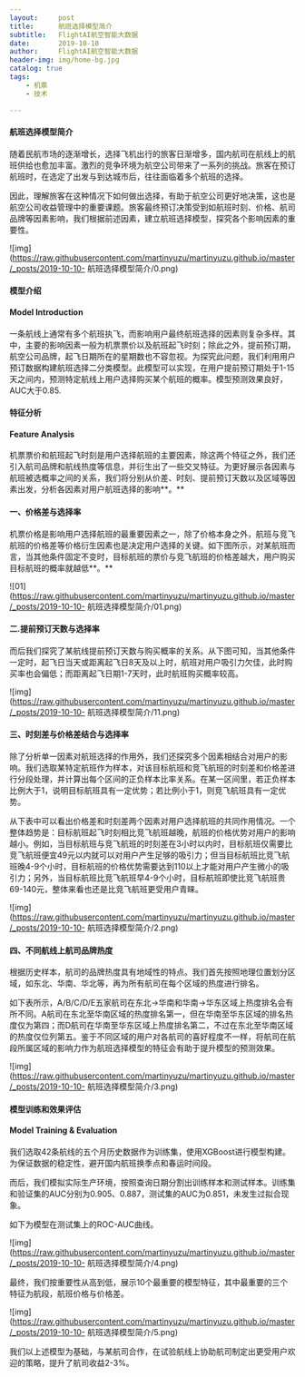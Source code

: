 ```yaml
---
layout:     post
title:      航班选择模型简介
subtitle:   FlightAI航空智能大数据 
date:       2019-10-10
author:     FlightAI航空智能大数据
header-img: img/home-bg.jpg
catalog: true
tags:
    - 机票
    - 技术

---
```


#### 航班选择模型简介 

随着民航市场的逐渐增长，选择飞机出行的旅客日渐增多，国内航司在航线上的航班供给也愈加丰富。激烈的竞争环境为航空公司带来了一系列的挑战。旅客在预订航班时，在选定了出发与到达城市后，往往面临着多个航班的选择。

因此，理解旅客在这种情况下如何做出选择，有助于航空公司更好地决策，这也是航空公司收益管理中的重要课题。旅客最终预订决策受到如航班时刻、价格、航司品牌等因素影响，我们根据前述因素，建立航班选择模型，探究各个影响因素的重要性。

![img](https://raw.githubusercontent.com/martinyuzu/martinyuzu.github.io/master/_posts/2019-10-10- 航班选择模型简介/0.png)

#### 模型介绍

#### Model Introduction

一条航线上通常有多个航班执飞，而影响用户最终航班选择的因素则复杂多样。其中，主要的影响因素一般为机票票价以及航班起飞时刻；除此之外，提前预订期，航空公司品牌，起飞日期所在的星期数也不容忽视。为探究此问题，我们利用用户预订数据构建航班选择二分类模型。此模型可以实现，在用户提前预订期处于1-15天之间内，预测特定航线上用户选择购买某个航班的概率。模型预测效果良好，AUC大于0.85.

#### 特征分析

#### Feature Analysis

机票票价和航班起飞时刻是用户选择航班的主要因素，除这两个特征之外，我们还引入航司品牌和航线热度等信息，并衍生出了一些交叉特征。为更好展示各因素与航班被选概率之间的关系，我们将分别从价差、时刻、提前预订天数以及区域等因素出发，分析各因素对用户航班选择的影响**。**

#### 一、价格差与选择率

机票价格是影响用户选择航班的最重要因素之一，除了价格本身之外，航班与竞飞航班的价格差等价格衍生因素也是决定用户选择的关键。如下图所示，对某航班而言，当其他条件固定不变时，目标航班的票价与竞飞航班的价格差越大，用户购买目标航班的概率就越低**。**

![01](https://raw.githubusercontent.com/martinyuzu/martinyuzu.github.io/master/_posts/2019-10-10- 航班选择模型简介/01.png)

#### 二.提前预订天数与选择率

而后我们探究了某航线提前预订天数与购买概率的关系。从下图可知，当其他条件一定时，起飞日当天或距离起飞日8天及以上时，航班对用户吸引力欠佳，此时购买率也会偏低；而距离起飞日期1-7天时，此时航班购买概率较高。

![img](https://raw.githubusercontent.com/martinyuzu/martinyuzu.github.io/master/_posts/2019-10-10- 航班选择模型简介/11.png)

#### 三、时刻差与价格差结合与选择率

除了分析单一因素对航班选择的作用外，我们还探究多个因素相结合对用户的影响。我们选取某特定航班作为样本，对该目标航班和竞飞航班的时刻差和价格差进行分段处理，并计算出每个区间的正负样本比率关系。在某一区间里，若正负样本比例大于1，说明目标航班具有一定优势；若比例小于1，则竞飞航班具有一定优势。

从下表中可以看出价格差和时刻差两个因素对用户选择航班的共同作用情况。一个整体趋势是：目标航班起飞时刻相比竞飞航班越晚，航班的价格优势对用户的影响越小。例如，当目标航班与竞飞航班的时刻差在3小时以内时，目标航班仅需要比竞飞航班便宜49元以内就可以对用户产生足够的吸引力；但当目标航班比竞飞航班晚4-9个小时，目标航班的价格优势需要达到110以上才能对用户产生微小的吸引力；另外，当目标航班比竞飞航班早4-9个小时，目标航班即使比竞飞航班贵69-140元，整体来看也还是比竞飞航班更受用户青睐。

![img](https://raw.githubusercontent.com/martinyuzu/martinyuzu.github.io/master/_posts/2019-10-10- 航班选择模型简介/2.png)

#### 四、不同航线上航司品牌热度

根据历史样本，航司的品牌热度具有地域性的特点。我们首先按照地理位置划分区域，如东北、华南、华北等，再为所有航司在每个区域的热度进行排名。

如下表所示，A/B/C/D/E五家航司在东北->华南和华南->华东区域上热度排名会有所不同。A航司在东北至华南区域的热度排名第一，但在华南至华东区域的排名热度仅为第四；而D航司在华南至华东区域上热度排名第二，不过在东北至华南区域的热度仅位列第五。鉴于不同区域的用户对各航司的喜好程度不一样，将航司在航段所属区域的影响力作为航班选择模型的特征会有助于提升模型的预测效果。

![img](https://raw.githubusercontent.com/martinyuzu/martinyuzu.github.io/master/_posts/2019-10-10- 航班选择模型简介/3.png)

#### 模型训练和效果评估

#### Model Training & Evaluation

我们选取42条航线的五个月历史数据作为训练集，使用XGBoost进行模型构建。为保证数据的稳定性，避开国内航班换季点和春运时间段。

而后，我们模拟实际生产环境，按照查询日期分割出训练样本和测试样本。训练集和验证集的AUC分别为0.905、0.887，测试集的AUC为0.851，未发生过拟合现象。

如下为模型在测试集上的ROC-AUC曲线。

![img](https://raw.githubusercontent.com/martinyuzu/martinyuzu.github.io/master/_posts/2019-10-10- 航班选择模型简介/4.png)

最终，我们按重要性从高到低，展示10个最重要的模型特征，其中最重要的三个特征为航段，航班价格与价格差。

![img](https://raw.githubusercontent.com/martinyuzu/martinyuzu.github.io/master/_posts/2019-10-10- 航班选择模型简介/5.png)

我们以上述模型为基础，与某航司合作，在试验航线上协助航司制定出更受用户欢迎的策略，提升了航司收益2-3%。
